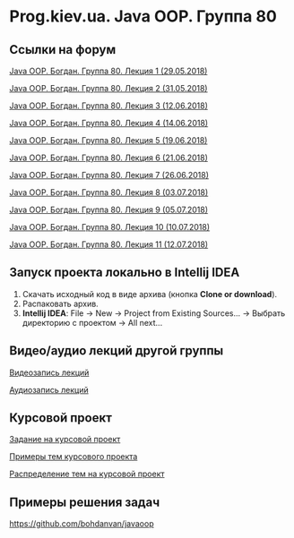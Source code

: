 Prog.kiev.ua. Java OOP. Группа 80
===

## Cсылки на форум

[Java OOP. Богдан. Группа 80. Лекция 1 (29.05.2018)](https://prog.kiev.ua/forum/index.php/topic,3657.0.html)

[Java OOP. Богдан. Группа 80. Лекция 2 (31.05.2018)](https://prog.kiev.ua/forum/index.php/topic,3661.0.html)

[Java OOP. Богдан. Группа 80. Лекция 3 (12.06.2018)](https://prog.kiev.ua/forum/index.php/topic,3684.0.html)

[Java OOP. Богдан. Группа 80. Лекция 4 (14.06.2018)](https://prog.kiev.ua/forum/index.php/topic,3689.0.html)

[Java OOP. Богдан. Группа 80. Лекция 5 (19.06.2018)](https://prog.kiev.ua/forum/index.php/topic,3697.0.html)

[Java OOP. Богдан. Группа 80. Лекция 6 (21.06.2018)](https://prog.kiev.ua/forum/index.php/topic,3702.0.html)

[Java OOP. Богдан. Группа 80. Лекция 7 (26.06.2018)](https://prog.kiev.ua/forum/index.php/topic,3715.0.html)

[Java OOP. Богдан. Группа 80. Лекция 8 (03.07.2018)](https://prog.kiev.ua/forum/index.php/topic,3727.0.html)

[Java OOP. Богдан. Группа 80. Лекция 9 (05.07.2018)](https://prog.kiev.ua/forum/index.php/topic,3731.0.html)

[Java OOP. Богдан. Группа 80. Лекция 10 (10.07.2018)](https://prog.kiev.ua/forum/index.php/topic,3738.0.html)

[Java OOP. Богдан. Группа 80. Лекция 11 (12.07.2018)](https://prog.kiev.ua/forum/index.php/topic,3741.0.html)

## Запуск проекта локально в Intellij IDEA

1. Скачать исходный код в виде архива (кнопка **Clone or download**).
2. Распаковать архив.
3. **Intellij IDEA**: File -> New -> Project from Existing Sources... -> Выбрать директорию с проектом -> All next...

## Видео/аудио лекций другой группы

[Видеозапись лекций](https://mega.nz/#F!fI9ACBqB)

[Аудиозапись лекций](https://mega.nz/#F!iIUhgL5T)

## Курсовой проект

[Задание на курсовой проект](https://docs.google.com/document/d/1BD_RtdtKI4MZylI_UGOGdE8_d2CZTZnfVCWwirvSVbU/edit)

[Примеры тем курсового проекта](https://docs.google.com/document/d/1pYon-L6ZfPaYPiPBSg0tPbs6HT5B-LKSLjybU08STX8/edit)

[Распределение тем на курсовой проект](https://docs.google.com/spreadsheets/d/1sA6P7zBkxAjjw5tnZirfaO0H1my-YxjcrPDFzWB4uWo/edit?usp=sharing)

## Примеры решения задач

https://github.com/bohdanvan/javaoop
